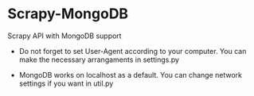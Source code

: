 # Scrapy-MongoDB
Scrapy API with MongoDB support

- Do not forget to set User-Agent according to your computer. You can make the necessary arrangaments in settings.py

- MongoDB works on localhost as a default. You can change network settings if you want in util.py
